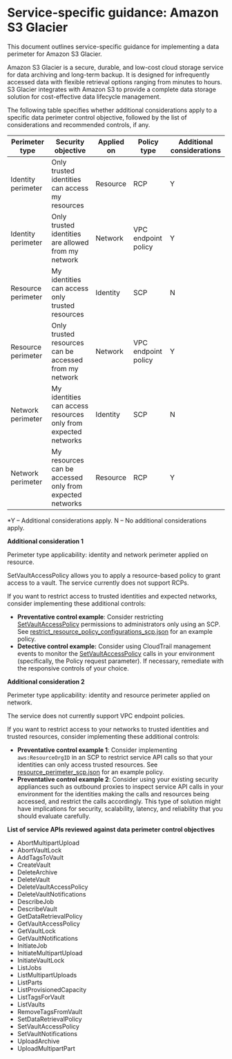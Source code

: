 
# Service-specific guidance: Amazon S3 Glacier


This document outlines service-specific guidance for implementing a data perimeter for Amazon S3 Glacier. 

Amazon S3 Glacier is a secure, durable, and low-cost cloud storage service for data archiving and long-term backup. It is designed for infrequently accessed data with flexible retrieval options ranging from minutes to hours. S3 Glacier integrates with Amazon S3 to provide a complete data storage solution for cost-effective data lifecycle management.


The following table specifies whether additional considerations apply to a specific data perimeter control objective, followed by the list of considerations and recommended controls, if any.

| Perimeter type | Security objective | Applied on | Policy type | Additional considerations |
|----------------|-------------------|------------|-------------|------------------------|
| Identity perimeter | Only trusted identities can access my resources | Resource | RCP | Y |
| Identity perimeter | Only trusted identities are allowed from my network | Network | VPC endpoint policy | Y |
| Resource perimeter | My identities can access only trusted resources | Identity | SCP | N |
| Resource perimeter | Only trusted resources can be accessed from my network | Network | VPC endpoint policy | Y |
| Network perimeter | My identities can access resources only from expected networks | Identity | SCP | N |
| Network perimeter | My resources can be accessed only from expected networks | Resource | RCP | Y |

*Y – Additional considerations apply. N – No additional considerations apply.
 



**Additional consideration 1**

Perimeter type applicability: identity and network perimeter applied on resource.
        
SetVaultAccessPolicy allows you to apply a resource-based policy to grant access to a vault. The service currently does not support RCPs.


If you want to restrict access to trusted identities and expected networks, consider implementing these additional controls:

* **Preventative control example**: Consider restricting [SetVaultAccessPolicy](https://docs.aws.amazon.com/amazonglacier/latest/dev/api-SetVaultAccessPolicy.html) permissions to administrators only using an SCP. See [restrict_resource_policy_configurations_scp.json](../service_control_policies/service_specific_controls/restrict_resource_policy_configurations_scp.json) for an example policy.
* **Detective control example:** Consider using CloudTrail management events to monitor the [SetVaultAccessPolicy](https://docs.aws.amazon.com/amazonglacier/latest/dev/api-SetVaultAccessPolicy.html) calls in your environment (specifically, the Policy request parameter). If necessary, remediate with the responsive controls of your choice. 


**Additional consideration 2**

Perimeter type applicability: identity and resource perimeter applied on network.
        
The service does not currently support VPC endpoint policies.

If you want to restrict access to your networks to trusted identities and trusted resources, consider implementing these additional controls:

* **Preventative control example 1**: Consider implementing `aws:ResourceOrgID` in an SCP to restrict service API calls so that your identities can only access trusted resources. See [resource_perimeter_scp.json](https://github.com/aws-samples/data-perimeter-policy-examples/blob/main/service_control_policies/resource_perimeter_scp.json) for an example policy.
* **Preventative control example 2**: Consider using your existing security appliances such as outbound proxies to inspect service API calls in your environment for the identities making the calls and resources being accessed, and restrict the calls accordingly. This type of solution might have implications for security, scalability, latency, and reliability that you should evaluate carefully. 






**List of service APIs reviewed against data perimeter control objectives**

* AbortMultipartUpload
* AbortVaultLock
* AddTagsToVault
* CreateVault
* DeleteArchive
* DeleteVault
* DeleteVaultAccessPolicy
* DeleteVaultNotifications
* DescribeJob
* DescribeVault
* GetDataRetrievalPolicy
* GetVaultAccessPolicy
* GetVaultLock
* GetVaultNotifications
* InitiateJob
* InitiateMultipartUpload
* InitiateVaultLock
* ListJobs
* ListMultipartUploads
* ListParts
* ListProvisionedCapacity
* ListTagsForVault
* ListVaults
* RemoveTagsFromVault
* SetDataRetrievalPolicy
* SetVaultAccessPolicy
* SetVaultNotifications
* UploadArchive
* UploadMultipartPart
